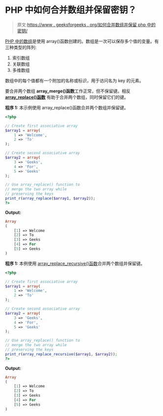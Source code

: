 # PHP 中如何合并数组并保留密钥？

> 原文:[https://www . geeksforgeeks . org/如何合并数组并保留 php 中的密钥/](https://www.geeksforgeeks.org/how-to-merge-arrays-and-preserve-the-keys-in-php/)

[PHP 中的数组](https://www.geeksforgeeks.org/php-arrays/)是使用 array()函数创建的。数组是一次可以保存多个值的变量。有三种类型的阵列:

1.  索引数组
2.  关联数组
3.  多维数组

数组中的每个值都有一个附加的名称或标识，用于访问名为 key 的元素。

要合并两个数组 **array_merge()函数**工作正常，但不保留键。相反 **[array_replace()函数](https://www.geeksforgeeks.org/php-array_replace-function/)** 有助于合并两个数组，同时保留它们的键。

**程序 1:** 本示例使用 array_replace()函数合并两个数组并保留键。

```php
<?php

// Create first associative array
$array1 = array(
    1 => 'Welcome',
    2 => 'To'
);

// Create second associative array
$array2 = array(
    3 => 'Geeks',
    4 => 'For',
    5 => 'Geeks'
);

// Use array_replace() function to
// merge the two array while
// preserving the keys
print_r(array_replace($array1, $array2));
?>
```

**Output:**

```php
Array
(
    [1] => Welcome
    [2] => To
    [3] => Geeks
    [4] => For
    [5] => Geeks
)

```

**程序 1:** 本例使用 [array_replace_recursive()函数](https://www.geeksforgeeks.org/php-array_replace_recursive-function/)合并两个数组并保留键。

```php
<?php

// Create first associative array
$array1 = array(
    1 => 'Welcome',
    2 => 'To'
);

// Create second associative array
$array2 = array(
    3 => 'Geeks',
    4 => 'For',
    5 => 'Geeks'
);

// Use array_replace() function to
// merge the two array while
// preserving the keys
print_r(array_replace_recursive($array1, $array2));
?>
```

**Output:**

```php
Array
(
    [1] => Welcome
    [2] => To
    [3] => Geeks
    [4] => For
    [5] => Geeks
)

```